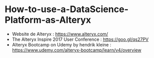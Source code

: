 # How-to-use-a-DataScience-Platform-as-Alteryx
* Website de Alteryx : https://www.alteryx.com/
* The Alteryx Inspire 2017 User Conference : https://goo.gl/qs27PV
* Alteryx Bootcamp on Udemy by hendrik kleine : https://www.udemy.com/alteryx-bootcamp/learn/v4/overview
